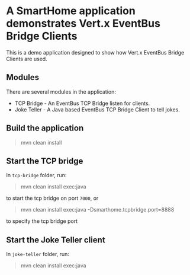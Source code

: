 # A SmartHome application demonstrates Vert.x EventBus Bridge Clients

This is a demo application designed to show how Vert.x EventBus Bridge Clients are used.

## Modules

There are several modules in the application:
* TCP Bridge        -    An EventBus TCP Bridge listen for clients.
* Joke Teller       -    A Java based EventBus TCP Bridge Client to tell jokes.


## Build the application

> mvn clean install


## Start the TCP bridge

In `tcp-bridge` folder, run:

> mvn clean install exec:java

to start the tcp bridge on port `7000`, or

> mvn clean install exec:java -Dsmarthome.tcpbridge.port=8888

to specify the tcp bridge port

## Start the Joke Teller client

In `joke-teller` folder, run:

> mvn clean install exec:java
